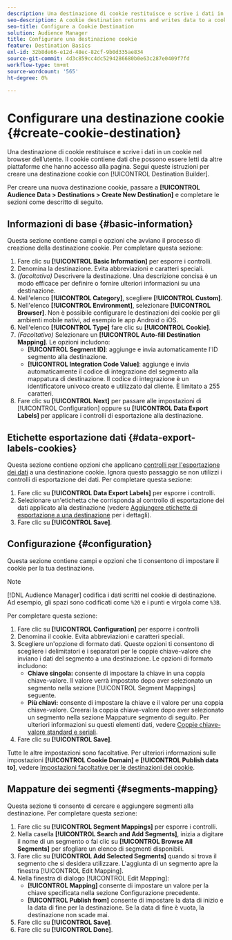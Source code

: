 ```yaml
---
description: Una destinazione di cookie restituisce e scrive i dati in un cookie nel browser dell’utente. Il cookie contiene dati che possono essere letti da altre piattaforme che hanno accesso alla pagina. Segui queste istruzioni per creare una destinazione cookie con [!UICONTROL Destination Builder].
seo-description: A cookie destination returns and writes data to a cookie in the user's browser. The cookie contains data that can be read by other platforms that have access to the page. Follow these instructions to create a cookie destination with [!UICONTROL Destination Builder].
seo-title: Configure a Cookie Destination
solution: Audience Manager
title: Configurare una destinazione cookie
feature: Destination Basics
exl-id: 32b8de66-e12d-48ec-82cf-9b0d335ae834
source-git-commit: 4d3c859cc4dc5294286680b0e63c287e0409f7fd
workflow-type: tm+mt
source-wordcount: '565'
ht-degree: 0%

---
```


# Configurare una destinazione cookie {#create-cookie-destination}

Una destinazione di cookie restituisce e scrive i dati in un cookie nel browser dell’utente. Il cookie contiene dati che possono essere letti da altre piattaforme che hanno accesso alla pagina. Segui queste istruzioni per creare una destinazione cookie con [!UICONTROL Destination Builder].

<!-- create-cookie-destination.xml -->

Per creare una nuova destinazione cookie, passare a **[!UICONTROL Audience Data > Destinations > Create New Destination]** e completare le sezioni come descritto di seguito.

## Informazioni di base {#basic-information}

Questa sezione contiene campi e opzioni che avviano il processo di creazione della destinazione cookie. Per completare questa sezione:

1. Fare clic su **[!UICONTROL Basic Information]** per esporre i controlli.
2. Denomina la destinazione. Evita abbreviazioni e caratteri speciali.
3. *(facoltativo)* Descrivere la destinazione. Una descrizione concisa è un modo efficace per definire o fornire ulteriori informazioni su una destinazione.
4. Nell&#39;elenco **[!UICONTROL Category]**, scegliere **[!UICONTROL Custom]**.
5. Nell&#39;elenco **[!UICONTROL Environment]**, selezionare **[!UICONTROL Browser]**. Non è possibile configurare le destinazioni dei cookie per gli ambienti mobile nativi, ad esempio le app Android o iOS.
6. Nell&#39;elenco **[!UICONTROL Type]** fare clic su **[!UICONTROL Cookie]**.
7. *(Facoltativo)* Selezionare un **[!UICONTROL Auto-fill Destination Mapping]**. Le opzioni includono:
   * **[!UICONTROL Segment ID]**: aggiunge e invia automaticamente l&#39;ID segmento alla destinazione.
   * **[!UICONTROL Integration Code Value]**: aggiunge e invia automaticamente il codice di integrazione del segmento alla mappatura di destinazione. Il codice di integrazione è un identificatore univoco creato e utilizzato dal cliente. È limitato a 255 caratteri.
8. Fare clic su **[!UICONTROL Next]** per passare alle impostazioni di [!UICONTROL Configuration] oppure su **[!UICONTROL Data Export Labels]** per applicare i controlli di esportazione alla destinazione.

## Etichette esportazione dati {#data-export-labels-cookies}

Questa sezione contiene opzioni che applicano [controlli per l&#39;esportazione dei dati](../../features/data-export-controls.md) a una destinazione cookie. Ignora questo passaggio se non utilizzi i controlli di esportazione dei dati. Per completare questa sezione:

1. Fare clic su **[!UICONTROL Data Export Labels]** per esporre i controlli.
2. Selezionare un&#39;etichetta che corrisponda al controllo di esportazione dei dati applicato alla destinazione (vedere [Aggiungere etichette di esportazione a una destinazione](/help/using/features/destinations/add-data-export-labels.md) per i dettagli).
3. Fare clic su **[!UICONTROL Save]**.

## Configurazione {#configuration}

Questa sezione contiene campi e opzioni che ti consentono di impostare il cookie per la tua destinazione.

>[!NOTE]
>
>[!DNL Audience Manager] codifica i dati scritti nel cookie di destinazione. Ad esempio, gli spazi sono codificati come `%20` e i punti e virgola come `%3B`.

Per completare questa sezione:

1. Fare clic su **[!UICONTROL Configuration]** per esporre i controlli
1. Denomina il cookie. Evita abbreviazioni e caratteri speciali.
1. Scegliere un&#39;opzione di formato dati. Queste opzioni ti consentono di scegliere i delimitatori e i separatori per le coppie chiave-valore che inviano i dati del segmento a una destinazione. Le opzioni di formato includono:
   * **Chiave singola:** consente di impostare la chiave in una coppia chiave-valore. Il valore verrà impostato dopo aver selezionato un segmento nella sezione [!UICONTROL Segment Mappings] seguente.
   * **Più chiavi:** consente di impostare la chiave e il valore per una coppia chiave-valore. Creerai la coppia chiave-valore dopo aver selezionato un segmento nella sezione Mappature segmento di seguito.
Per ulteriori informazioni su questi elementi dati, vedere [Coppie chiave-valore standard e seriali](../../features/destinations/key-value-pairs.md).
1. Fare clic su **[!UICONTROL Save]**.

Tutte le altre impostazioni sono facoltative. Per ulteriori informazioni sulle impostazioni **[!UICONTROL Cookie Domain]** e **[!UICONTROL Publish data to]**, vedere [Impostazioni facoltative per le destinazioni dei cookie](/help/using/features/destinations/cookie-destination-options.md).

## Mappature dei segmenti {#segments-mapping}

Questa sezione ti consente di cercare e aggiungere segmenti alla destinazione. Per completare questa sezione:

1. Fare clic su **[!UICONTROL Segment Mappings]** per esporre i controlli.
1. Nella casella **[!UICONTROL Search and Add Segments]**, inizia a digitare il nome di un segmento o fai clic su **[!UICONTROL Browse All Segments]** per sfogliare un elenco di segmenti disponibili.
1. Fare clic su **[!UICONTROL Add Selected Segments]** quando si trova il segmento che si desidera utilizzare. L&#39;aggiunta di un segmento apre la finestra [!UICONTROL Edit Mapping].
1. Nella finestra di dialogo [!UICONTROL Edit Mapping]:
   * **[!UICONTROL Mapping]** consente di impostare un valore per la chiave specificata nella sezione Configurazione precedente.
   * **[!UICONTROL Publish from]** consente di impostare la data di inizio e la data di fine per la destinazione. Se la data di fine è vuota, la destinazione non scade mai.
1. Fare clic su **[!UICONTROL Save]**.
1. Fare clic su **[!UICONTROL Done]**.
